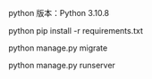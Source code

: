 python 版本：Python 3.10.8

python pip install -r requirements.txt

python manage.py migrate

python manage.py runserver
